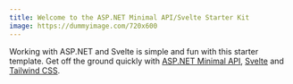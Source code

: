 ```yaml
---
title: Welcome to the ASP.NET Minimal API/Svelte Starter Kit
image: https://dummyimage.com/720x600
---
```


Working with ASP.NET and Svelte is simple and fun with this starter template. Get off the ground quickly with [ASP.NET Minimal API](https://minimal-apis.github.io/), [Svelte](https://svelte.dev/tutorial/basics) and [Tailwind CSS](https://tailwindcss.com).